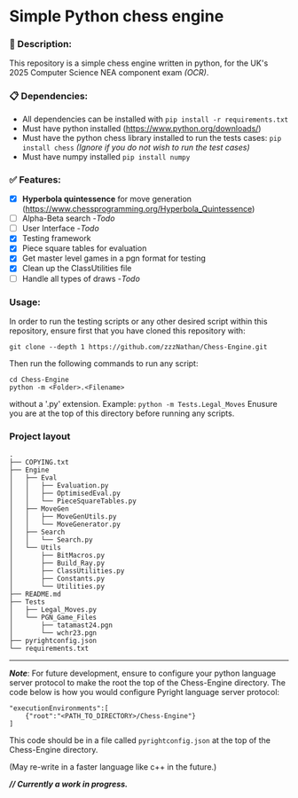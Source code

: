 # Simple Python chess engine

### :page_with_curl: Description:
This repository is a simple chess engine written in python, for the UK's 2025 Computer Science NEA component exam *(OCR)*.

### :clipboard: Dependencies:
- All dependencies can be installed with `pip install -r requirements.txt`
- Must have python installed (https://www.python.org/downloads/)
- Must have the python chess library installed to run the tests cases: `pip install chess` *(Ignore if you do not wish to run the test cases)*
- Must have numpy installed `pip install numpy`

### :white_check_mark: Features:
- [x] __Hyperbola quintessence__ for move generation (https://www.chessprogramming.org/Hyperbola_Quintessence)
- [ ] Alpha-Beta search -*Todo* 
- [ ] User Interface -*Todo*
- [x] Testing framework 
- [x] Piece square tables for evaluation
- [x] Get master level games in a pgn format for testing
- [x] Clean up the ClassUtilities file 
- [ ] Handle all types of draws -*Todo*

### Usage:
In order to run the testing scripts or any other desired script within this repository, ensure first that you have cloned this repository with:
```
git clone --depth 1 https://github.com/zzzNathan/Chess-Engine.git
```
Then run the following commands to run any script:
```
cd Chess-Engine
python -m <Folder>.<Filename>
```
without a '.py' extension. Example: `python -m Tests.Legal_Moves`
Enusure you are at the top of this directory before running any scripts.

### Project layout
<!---
For tree
tree -I '*.pyc|*.aux|*.log|*.toc|Assets|__*|NEA*'
-->
```
.
├── COPYING.txt
├── Engine
│   ├── Eval
│   │   ├── Evaluation.py
│   │   ├── OptimisedEval.py
│   │   └── PieceSquareTables.py
│   ├── MoveGen
│   │   ├── MoveGenUtils.py
│   │   └── MoveGenerator.py
│   ├── Search
│   │   └── Search.py
│   └── Utils
│       ├── BitMacros.py
│       ├── Build_Ray.py
│       ├── ClassUtilities.py
│       ├── Constants.py
│       └── Utilities.py
├── README.md
├── Tests
│   ├── Legal_Moves.py
│   └── PGN_Game_Files
│       ├── tatamast24.pgn
│       └── wchr23.pgn
├── pyrightconfig.json
└── requirements.txt
```
---
__*Note*__: For future development, ensure to configure your python
language server protocol to make the root the top of the
Chess-Engine directory. The code below is how you would
configure Pyright language server protocol: 

```
"executionEnvironments":[
    {"root":"<PATH_TO_DIRECTORY>/Chess-Engine"}
]
```
This code should be in a file called `pyrightconfig.json` at
the top of the Chess-Engine directory.

(May re-write in a faster language like c++ in the future.)

__*// Currently a work in progress.*__
